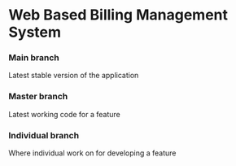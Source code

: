 # Web Based Billing Management System

### Main branch
Latest stable version of the application

### Master branch
Latest working code for a feature

### Individual branch
Where individual work on for developing a feature
